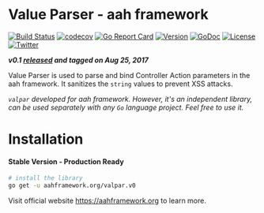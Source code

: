 # Value Parser - aah framework
[![Build Status](https://travis-ci.org/go-aah/valpar.svg?branch=master)](https://travis-ci.org/go-aah/valpar) [![codecov](https://codecov.io/gh/go-aah/valpar/branch/master/graph/badge.svg)](https://codecov.io/gh/go-aah/valpar/branch/master) [![Go Report Card](https://goreportcard.com/badge/aahframework.org/valpar.v0)](https://goreportcard.com/report/aahframework.org/valpar.v0) [![Version](https://img.shields.io/badge/version-0.1-blue.svg)](https://github.com/go-aah/valpar/releases/latest) [![GoDoc](https://godoc.org/aahframework.org/valpar.v0?status.svg)](https://godoc.org/aahframework.org/valpar.v0)  [![License](https://img.shields.io/github/license/go-aah/valpar.svg)](LICENSE) [![Twitter](https://img.shields.io/badge/twitter-@aahframework-55acee.svg)](https://twitter.com/aahframework)

***v0.1 [released](https://github.com/go-aah/valpar/releases/latest) and tagged on Aug 25, 2017***

Value Parser is used to parse and bind Controller Action parameters in the aah framework. It sanitizes the `string` values to prevent XSS attacks.

*`valpar` developed for aah framework. However, it's an independent library, can be used separately with any `Go` language project. Feel free to use it.*

# Installation
#### Stable Version - Production Ready
```bash
# install the library
go get -u aahframework.org/valpar.v0
```

Visit official website https://aahframework.org to learn more.
